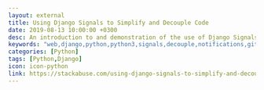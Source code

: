 ```yaml
---
layout: external
title: Using Django Signals to Simplify and Decouple Code
date: 2019-08-13 10:00:00 +0300
desc: An introduction to and demonstration of the use of Django Signals
keywords: "web,django,python,python3,signals,decouple,notifications,github,website,blog,easy"
categories: [Python]
tags: [Python,Django]
icon: icon-python
link: https://stackabuse.com/using-django-signals-to-simplify-and-decouple-code/
---
```

